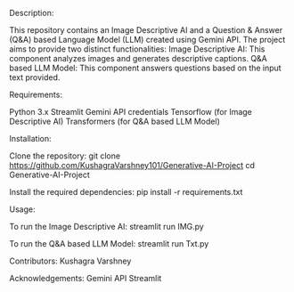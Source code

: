 Description:

This repository contains an Image Descriptive AI and a Question & Answer (Q&A) based Language Model (LLM) created using Gemini API. The project aims to provide two distinct functionalities:
Image Descriptive AI: This component analyzes images and generates descriptive captions.
Q&A based LLM Model: This component answers questions based on the input text provided.

Requirements:

Python 3.x
Streamlit
Gemini API credentials
Tensorflow (for Image Descriptive AI)
Transformers (for Q&A based LLM Model)

Installation:

Clone the repository:
git clone https://github.com/KushagraVarshney101/Generative-AI-Project
cd Generative-AI-Project

Install the required dependencies:
pip install -r requirements.txt

Usage:

To run the Image Descriptive AI:
streamlit run IMG.py

To run the Q&A based LLM Model:
streamlit run Txt.py

Contributors:
Kushagra Varshney

Acknowledgements:
Gemini API
Streamlit
